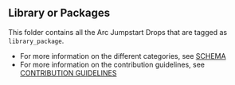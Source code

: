 ## Library or Packages
This folder contains all the Arc Jumpstart Drops that are tagged as `library_package`.

- For more information on the different categories, see [SCHEMA](./../SCHEMA.md)
- For more information on the contribution guidelines, see [CONTRIBUTION GUIDELINES](./../CONTRIBUTING.md)